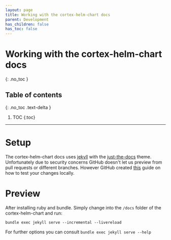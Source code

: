 ```yaml
---
layout: page
title: Working with the cortex-helm-chart docs
parent: Development
has_children: false
has_toc: false
---
```

# Working with the cortex-helm-chart docs
{: .no_toc }

## Table of contents
{: .no_toc .text-delta }

1. TOC
{:toc}

---
# Setup

The cortex-helm-chart docs uses [jekyll](https://jekyllrb.com/) with the [just-the-docs](https://github.com/pmarsceill/just-the-docs) theme. Unfortunately due to security concerns GitHub doesn't let us preview from pull requests or different branches. However GitHub created [this](https://docs.github.com/en/pages/setting-up-a-github-pages-site-with-jekyll/testing-your-github-pages-site-locally-with-jekyll) guide on how to test your changes locally.

# Preview

After installing ruby and bundle. Simply change into the `/docs` folder of the cortex-helm-chart and run:

```
bundle exec jekyll serve --incremental --livereload
```

For further options you can consult `bundle exec jekyll serve --help`
